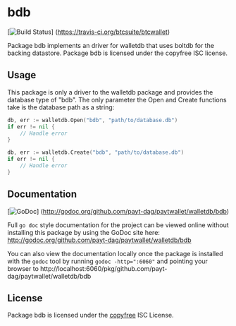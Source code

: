bdb
===

[![Build Status](https://travis-ci.org/btcsuite/btcwallet.png?branch=master)]
(https://travis-ci.org/btcsuite/btcwallet)

Package bdb implements an driver for walletdb that uses boltdb for the backing
datastore.  Package bdb is licensed under the copyfree ISC license.

## Usage

This package is only a driver to the walletdb package and provides the database
type of "bdb".  The only parameter the Open and Create functions take is the
database path as a string:

```Go
db, err := walletdb.Open("bdb", "path/to/database.db")
if err != nil {
	// Handle error
}
```

```Go
db, err := walletdb.Create("bdb", "path/to/database.db")
if err != nil {
	// Handle error
}
```

## Documentation

[![GoDoc](https://godoc.org/github.com/payt-dag/paytwallet/walletdb/bdb?status.png)]
(http://godoc.org/github.com/payt-dag/paytwallet/walletdb/bdb)

Full `go doc` style documentation for the project can be viewed online without
installing this package by using the GoDoc site here:
http://godoc.org/github.com/payt-dag/paytwallet/walletdb/bdb

You can also view the documentation locally once the package is installed with
the `godoc` tool by running `godoc -http=":6060"` and pointing your browser to
http://localhost:6060/pkg/github.com/payt-dag/paytwallet/walletdb/bdb

## License

Package bdb is licensed under the [copyfree](http://copyfree.org) ISC
License.
